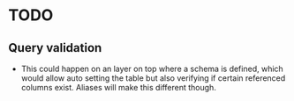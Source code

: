 # TODO

## Query validation

- This could happen on an layer on top where a schema is defined, which would allow auto setting the table but also verifying if certain referenced columns exist. Aliases will make this different though.
